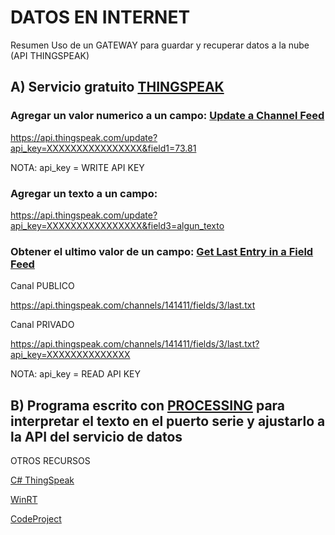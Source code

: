 # DATOS EN INTERNET

Resumen Uso de un GATEWAY para guardar y recuperar datos a la nube (API THINGSPEAK)

## A) Servicio gratuito [THINGSPEAK](https://thingspeak.com/)

### Agregar un valor numerico a un campo:  [Update a Channel Feed](https://www.mathworks.com/help/thingspeak/update-channel-feed.html)

https://api.thingspeak.com/update?api_key=XXXXXXXXXXXXXXXX&field1=73.81

NOTA: api_key = WRITE API KEY

### Agregar un texto a un campo: 

https://api.thingspeak.com/update?api_key=XXXXXXXXXXXXXXXX&field3=algun_texto

### Obtener el ultimo valor de un campo: [Get Last Entry in a Field Feed](https://www.mathworks.com/help/thingspeak/get-channel-field-feed.html#field_last_data)

Canal PUBLICO

https://api.thingspeak.com/channels/141411/fields/3/last.txt

Canal PRIVADO

https://api.thingspeak.com/channels/141411/fields/3/last.txt?api_key=XXXXXXXXXXXXXX

NOTA: api_key = READ API KEY

## B) Programa escrito con [PROCESSING](https://processing.org/overview/) para interpretar el texto en el puerto serie y ajustarlo a la API del servicio de datos

OTROS RECURSOS

[C# ThingSpeak](https://cobwebsonmymind.wordpress.com/2011/04/13/thingspeak-net-class/)

[WinRT](https://github.com/mobernberger/thingspeak-winrt)

[CodeProject](http://www.codeproject.com/Articles/845538/An-Introduction-to-ThingSpeak)
